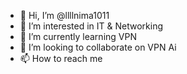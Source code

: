 - 👋 Hi, I’m @llllnima1011
- 👀 I’m interested in IT & Networking
- 🌱 I’m currently learning VPN
- 💞️ I’m looking to collaborate on VPN Ai
- 📫 How to reach me 

<!---
llllnima1011/llllnima1011 is a ✨ special ✨ repository because its `README.md` (this file) appears on your GitHub profile.
You can click the Preview link to take a look at your changes.
--->
